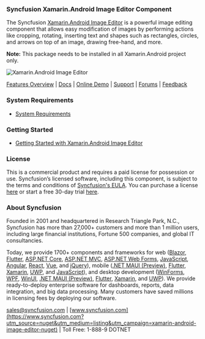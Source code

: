 ### Syncfusion Xamarin.Android Image Editor Component
The Syncfusion [Xamarin.Android Image Editor](https://www.syncfusion.com/xamarin-android-ui-controls/image-editor?utm_source=nuget&utm_medium=listing&utm_campaign=xamarin-android-image-editor-nuget) is a powerful image editing component that allows easy modification of images by performing actions like cropping, rotating, inserting text and shapes such as rectangles, circles, and arrows on top of an image, drawing free-hand, and more.

**Note:** This package needs to be installed in all Xamarin.Android project only.

![Xamarin.Android Image Editor ](https://cdn.syncfusion.com/nuget-readme/xamarin/xamarin_android_imageeditor.png)
	
[Features Overview](https://www.syncfusion.com/xamarin-android-ui-controls/image-editor?utm_source=nuget&utm_medium=listing&utm_campaign=xamarin-android-image-editor-nuget) | [Docs](https://help.syncfusion.com/xamarin-android/sfimageeditor/getting-started?utm_source=nuget&utm_medium=listing&utm_campaign=xamarin-android-image-editor-nuget) | [Online Demo](https://github.com/syncfusion/xamarin-demos?utm_source=nuget&utm_medium=listing&utm_campaign=xamarin-android-image-editor-nuget) | [Support](https://www.syncfusion.com/support/directtrac/incidents/newincident?utm_source=nuget&utm_medium=listing&utm_campaign=xamarin-android-image-editor-nuget) | [Forums](https://www.syncfusion.com/forums/xamarin.android?utm_source=nuget&utm_medium=listing&utm_campaign=xamarin-android-image-editor-nuget) | [Feedback](https://www.syncfusion.com/feedback/xamarin-android?utm_source=nuget&utm_medium=listing&utm_campaign=xamarin-android-image-editor-nuget)

### System Requirements

* [System Requirements](https://help.syncfusion.com/xamarin-android/installation-and-upgrade/system-requirements?utm_source=nuget&utm_medium=listing&utm_campaign=xamarin-android-image-editor-nuget)
	
### Getting Started

* [Getting Started with Xamarin.Android Image Editor ](https://help.syncfusion.com/xamarin-android/sfimageeditor/getting-started?utm_source=nuget&utm_medium=listing&utm_campaign=xamarin-android-image-editor-nuget)

### License

This is a commercial product and requires a paid license for possession or use. Syncfusion’s licensed software, including this component, is subject to the terms and conditions of [Syncfusion's EULA](https://www.syncfusion.com/eula/es/?utm_source=nuget&utm_medium=listing&utm_campaign=xamarin-android-image-editor-nuget). You can purchase a license [here](https://www.syncfusion.com/sales/products?utm_source=nuget&utm_medium=listing&utm_campaign=xamarin-android-image-editor-nuget) or start a free 30-day trial [here](https://www.syncfusion.com/account/manage-trials/start-trials?utm_source=nuget&utm_medium=listing&utm_campaign=xamarin-android-image-editor-nuget).

### About Syncfusion

Founded in 2001 and headquartered in Research Triangle Park, N.C., Syncfusion has more than 27,000+ customers and more than 1 million users, including large financial institutions, Fortune 500 companies, and global IT consultancies.
 
Today, we provide 1700+ components and frameworks for web ([Blazor](https://www.syncfusion.com/blazor-components?utm_source=nuget&utm_medium=listing&utm_campaign=xamarin-android-image-editor-nuget), [Flutter](https://www.syncfusion.com/flutter-widgets?utm_source=nuget&utm_medium=listing&utm_campaign=xamarin-android-image-editor-nuget), [ASP.NET Core](https://www.syncfusion.com/aspnet-core-ui-controls?utm_source=nuget&utm_medium=listing&utm_campaign=xamarin-android-image-editor-nuget), [ASP.NET MVC](https://www.syncfusion.com/aspnet-mvc-ui-controls?utm_source=nuget&utm_medium=listing&utm_campaign=xamarin-android-image-editor-nuget), [ASP.NET Web Forms](https://www.syncfusion.com/jquery/aspnet-webforms-ui-controls?utm_source=nuget&utm_medium=listing&utm_campaign=xamarin-android-image-editor-nuget), [JavaScript](https://www.syncfusion.com/javascript-ui-controls?utm_source=nuget&utm_medium=listing&utm_campaign=xamarin-android-image-editor-nuget), [Angular](https://www.syncfusion.com/angular-ui-components?utm_source=nuget&utm_medium=listing&utm_campaign=xamarin-android-image-editor-nuget), [React](https://www.syncfusion.com/react-ui-components?utm_source=nuget&utm_medium=listing&utm_campaign=xamarin-android-image-editor-nuget), [Vue](https://www.syncfusion.com/vue-ui-components?utm_source=nuget&utm_medium=listing&utm_campaign=xamarin-android-image-editor-nuget), and [jQuery](https://www.syncfusion.com/jquery-ui-widgets?utm_source=nuget&utm_medium=listing&utm_campaign=xamarin-android-image-editor-nuget)), mobile ([.NET MAUI (Preview)](https://www.syncfusion.com/maui-controls?utm_source=nuget&utm_medium=listing&utm_campaign=xamarin-android-image-editor-nuget), [Flutter](https://www.syncfusion.com/flutter-widgets?utm_source=nuget&utm_medium=listing&utm_campaign=xamarin-android-image-editor-nuget), [Xamarin](https://www.syncfusion.com/xamarin-ui-controls?utm_source=nuget&utm_medium=listing&utm_campaign=xamarin-android-image-editor-nuget), [UWP](https://www.syncfusion.com/uwp-ui-controls?utm_source=nuget&utm_medium=listing&utm_campaign=xamarin-android-image-editor-nuget), and [JavaScript](https://www.syncfusion.com/javascript-ui-controls?utm_source=nuget&utm_medium=listing&utm_campaign=xamarin-android-image-editor-nuget)), and desktop development ([WinForms](https://www.syncfusion.com/winforms-ui-controls?utm_source=nuget&utm_medium=listing&utm_campaign=xamarin-android-image-editor-nuget), [WPF](https://www.syncfusion.com/wpf-controls?utm_source=nuget&utm_medium=listing&utm_campaign=xamarin-android-image-editor-nuget), [WinUI](https://www.syncfusion.com/winui-controls?utm_source=nuget&utm_medium=listing&utm_campaign=xamarin-android-image-editor-nuget), [.NET MAUI (Preview)](https://www.syncfusion.com/maui-controls?utm_source=nuget&utm_medium=listing&utm_campaign=xamarin-android-image-editor-nuget), [Flutter](https://www.syncfusion.com/flutter-widgets?utm_source=nuget&utm_medium=listing&utm_campaign=xamarin-android-image-editor-nuget), [Xamarin](https://www.syncfusion.com/xamarin-ui-controls?utm_source=nuget&utm_medium=listing&utm_campaign=xamarin-android-image-editor-nuget), and [UWP](https://www.syncfusion.com/uwp-ui-controls?utm_source=nuget&utm_medium=listing&utm_campaign=xamarin-android-image-editor-nuget)). We provide ready-to-deploy enterprise software for dashboards, reports, data integration, and big data processing. Many customers have saved millions in licensing fees by deploying our software.

[sales@syncfusion.com](mailto:sales@syncfusion.com?Subject=Syncfusion%20Xamarin.Android%20Image%20Editor-%20NuGet) | [www.syncfusion.com](https://www.syncfusion.com?utm_source=nuget&utm_medium=listing&utm_campaign=xamarin-android-image-editor-nuget) | Toll Free: 1-888-9 DOTNET